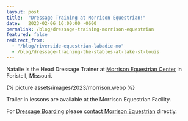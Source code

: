 ```yaml
---
layout: post
title:  "Dressage Training at Morrison Equestrian!"
date:   2023-02-06 16:00:00 -0600
permalink: /blog/dressage-training-morrison-equestrian
featured: false
redirect_from: 
  - "/blog/riverside-equestrian-labadie-mo"
  - /blog/dressage-training-the-stables-at-lake-st-louis
---
```

Natalie is the Head Dressage Trainer at [Morrison Equestrian Center](https://morrisonequestriancenter.com) in Foristell, Missouri.

{% picture assets/images/2023/morrison.webp %}

Trailer in lessons are available at the Morrison Equestrian Facility.

For [Dressage Boarding]() please [contact Morrison Equestrian](https://morrisonequestriancenter.com/contact/) directly.


